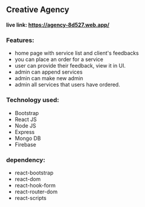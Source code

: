 ## Creative Agency

#### live link: https://agency-8d527.web.app/ 

### Features:
- home page with service list and client's feedbacks 
- you can place an order for a service
- user can provide their feedback, view it in UI.
- admin can append services
- admin can make new admin
- admin all services that users have ordered.


### Technology used:
- Bootstrap
- React JS
- Node JS
- Express
- Mongo DB
- Firebase

### dependency:
- react-bootstrap
- react-dom
- react-hook-form
- react-router-dom
- react-scripts